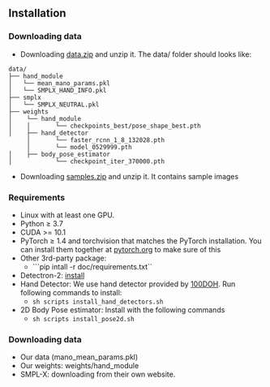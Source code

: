 ## Installation

### Downloading data
- Downloading [data.zip](https://drive.google.com/file/d/1m5t7mAHt8-m5rLOxwd7M2DZKeqI2J6N6/view?usp=sharing) and unzip it. The data/ folder should looks like:
```
data/
├── hand_module
│   └── mean_mano_params.pkl
│   └── SMPLX_HAND_INFO.pkl
├── smplx
│   └── SMPLX_NEUTRAL.pkl
├── weights
│    └── hand_module
│    │       └── checkpoints_best/pose_shape_best.pth 
│    ├── hand_detector
     │       └── faster_rcnn_1_8_132028.pth  
     │       └── model_0529999.pth
│    ├── body_pose_estimator
│            └── checkpoint_iter_370000.pth
```
- Downloading [samples.zip](https://drive.google.com/file/d/1sX4HBeHQEE0LWbOXMjemHZizB_ZJM01p/view?usp=sharing) and unzip it. It contains sample images

### Requirements
- Linux with at least one GPU.
- Python ≥ 3.7
- CUDA >= 10.1
- PyTorch ≥ 1.4 and torchvision that matches the PyTorch installation.
  You can install them together at [pytorch.org](https://pytorch.org) to make sure of this  
- Other 3rd-party package: 
    - ```pip intall -r doc/requirements.txt``
- Detectron-2: [install](https://github.com/facebookresearch/detectron2/blob/master/INSTALL.md)
- Hand Detector: We use hand detector provided by [100DOH](https://fouheylab.eecs.umich.edu/~dandans/projects/100DOH/download.html). Run following commands to install:
    - ```sh scripts install_hand_detectors.sh ```
- 2D Body Pose estimator: Install with the following commands
    - ```sh scripts install_pose2d.sh```


### Downloading data
- Our data (mano_mean_params.pkl)
- Our weights: weights/hand_module
- SMPL-X: downloading from their own website.